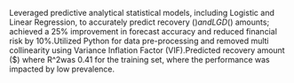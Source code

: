 Leveraged predictive analytical statistical models, including Logistic and Linear Regression, 
to accurately predict recovery ($) and LGD ($) amounts; achieved a 25% improvement in 
forecast accuracy and reduced financial risk by 10%.Utilized Python for data pre-processing
and removed multi collinearity using Variance Inflation Factor (VIF).Predicted recovery amount ($) where R^2was 0.41 for the training set, where the performance was impacted by low prevalence. 
